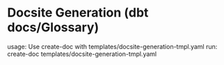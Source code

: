 # Docsite Generation (dbt docs/Glossary)

usage: Use create-doc with templates/docsite-generation-tmpl.yaml
run: create-doc templates/docsite-generation-tmpl.yaml
